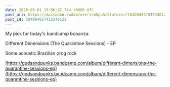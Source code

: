 ```yaml
---
date: 2020-05-01 19:56:37.714 +0000 UTC
post_uri: https://mastodon.radio/users/m0puh/statuses/104094957413248123
post_id: 104094957413248123
---
```

My pick for today's bandcamp bonanza:

Different Dimensions (The Quarantine Sessions) - EP

Some acoustic Brazilian prog rock

[https://godsandpunks.bandcamp.com/album/different-dimensions-the-quarantine-sessions-ep](https://godsandpunks.bandcamp.com/album/different-dimensions-the-quarantine-sessions-ep)


